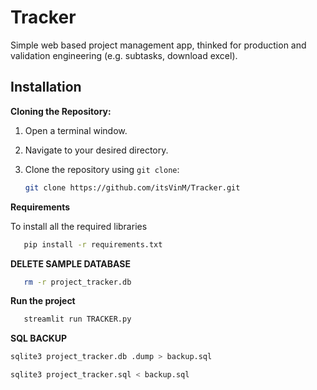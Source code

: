 # Tracker
Simple web based project management app, thinked for production and validation engineering (e.g. subtasks, download excel).


## Installation

**Cloning the Repository:**

1. Open a terminal window.
2. Navigate to your desired directory.
3. Clone the repository using `git clone`:

   ```bash
   git clone https://github.com/itsVinM/Tracker.git
   
**Requirements**

To install all the required libraries
```bash
   pip install -r requirements.txt
```

**DELETE SAMPLE DATABASE**
```bash
   rm -r project_tracker.db
```
**Run the project**
```bash
   streamlit run TRACKER.py
```

**SQL BACKUP**
```bash
sqlite3 project_tracker.db .dump > backup.sql

sqlite3 project_tracker.sql < backup.sql
```

